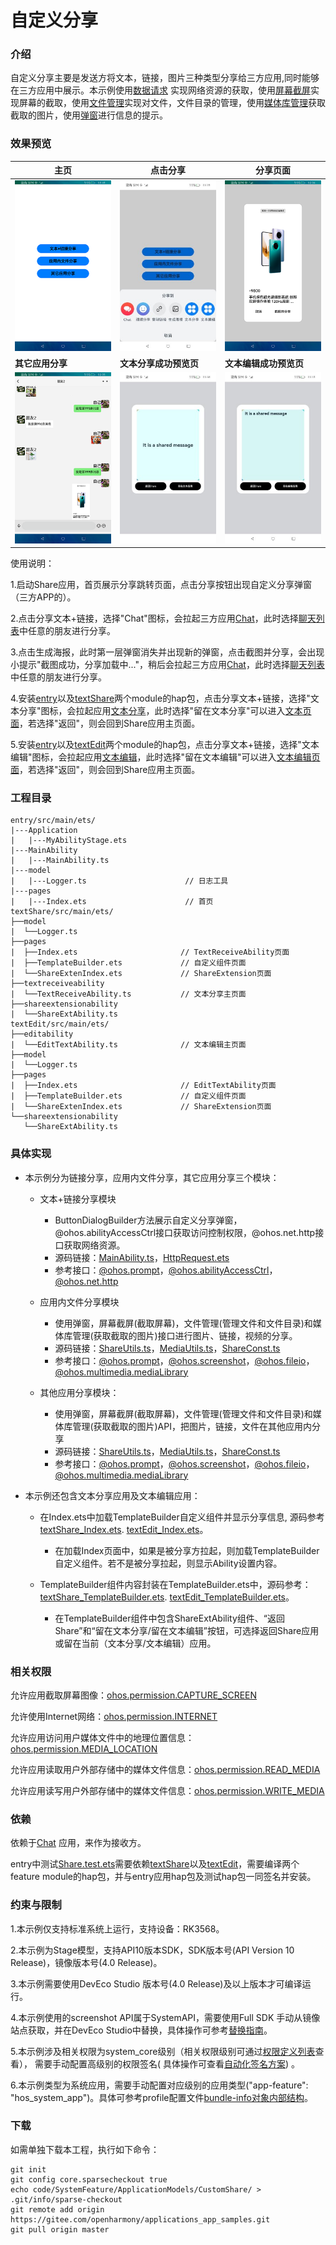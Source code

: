 # 自定义分享

### 介绍

自定义分享主要是发送方将文本，链接，图片三种类型分享给三方应用,同时能够在三方应用中展示。本示例使用[数据请求](https://gitee.com/openharmony/docs/blob/master/zh-cn/application-dev/reference/apis/js-apis-http.md)
实现网络资源的获取，使用[屏幕截屏](https://gitee.com/openharmony/docs/blob/master/zh-cn/application-dev/reference/apis-arkui/js-apis-screenshot-sys.md)实现屏幕的截取，使用[文件管理](https://gitee.com/openharmony/docs/blob/master/zh-cn/application-dev/reference/apis-core-file-kit/js-apis-fileio.md)实现对文件，文件目录的管理，使用[媒体库管理](https://gitee.com/openharmony/docs/blob/master/zh-cn/application-dev/reference/apis-media-library-kit/js-apis-medialibrary-sys.md)获取截取的图片，使用[弹窗](https://gitee.com/openharmony/docs/blob/master/zh-cn/application-dev/reference/apis-arkui/js-apis-prompt.md)进行信息的提示。

### 效果预览

| 主页                               | 点击分享                                      | 分享页面                                      |
|----------------------------------|-------------------------------------------|-------------------------------------------|
| ![](screenshots/shared/home.png) | ![](screenshots/shared/button_dialo.png) | ![](screenshots/shared/canvas_dialog.png) |
| **其它应用分享** | **文本分享成功预览页** | **文本编辑成功预览页** |
| ![](screenshots/revieved/image_file.png) | ![textSharePreview](./screenshots/textShare/textSharePreview.jpeg) | ![templatePreview](./screenshots/textEdit/textEditPreview.jpeg) |

使用说明：

1.启动Share应用，首页展示分享跳转页面，点击分享按钮出现自定义分享弹窗（三方APP的）。

2.点击分享文本+链接，选择"Chat"图标，会拉起三方应用[Chat](https://gitee.com/openharmony/applications_app_samples/tree/master/code/Solutions/IM/Chat)，此时选择[聊天列表](entry/src/main/ets/pages/Index.ets)中任意的朋友进行分享。

3.点击生成海报，此时第一层弹窗消失并出现新的弹窗，点击截图并分享，会出现小提示"截图成功，分享加载中..."，稍后会拉起三方应用[Chat](https://gitee.com/openharmony/applications_app_samples/tree/master/code/Solutions/IM/Chat)，此时选择[聊天列表](entry/src/main/ets/pages/Index.ets)中任意的朋友进行分享。

4.安装[entry](./entry/)以及[textShare](./textShare/)两个module的hap包，点击分享文本+链接，选择"文本分享"图标，会拉起应用[文本分享](./textShare/)，此时选择"留在文本分享"可以进入[文本页面](./textShare/src/main/ets/textreceiveability/TextReceiveAbility.ts)，若选择"返回"，则会回到Share应用主页面。

5.安装[entry](./entry/)以及[textEdit](./textEdit/)两个module的hap包，点击分享文本+链接，选择"文本编辑"图标，会拉起应用[文本编辑](./textEdit/)，此时选择"留在文本编辑"可以进入[文本编辑页面](./textEdit/src/main/ets/editability/EditTextAbility.ts)，若选择"返回"，则会回到Share应用主页面。

### 工程目录
```
entry/src/main/ets/
|---Application
|   |---MyAbilityStage.ets                   
|---MainAbility
|   |---MainAbility.ts                   
|---model
|   |---Logger.ts                      // 日志工具
|---pages
|   |---Index.ets                      // 首页
textShare/src/main/ets/
├──model
|  └──Logger.ts
├──pages
|  ├──Index.ets                       // TextReceiveAbility页面
|  ├──TemplateBuilder.ets             // 自定义组件页面
|  └──ShareExtenIndex.ets             // ShareExtension页面
├──textreceiveability
|  └──TextReceiveAbility.ts           // 文本分享主页面
├──shareextensionability
|  └──ShareExtAbility.ts
textEdit/src/main/ets/
├──editability
|  └──EditTextAbility.ts              // 文本编辑主页面
├──model
|  └──Logger.ts
├──pages
|  ├──Index.ets                       // EditTextAbility页面
|  ├──TemplateBuilder.ets             // 自定义组件页面
|  └──ShareExtenIndex.ets             // ShareExtension页面
└──shareextensionability
   └──ShareExtAbility.ts
```

### 具体实现

* 本示例分为链接分享，应用内文件分享，其它应用分享三个模块： 
  * 文本+链接分享模块
    * ButtonDialogBuilder方法展示自定义分享弹窗，@ohos.abilityAccessCtrl接口获取访问控制权限，@ohos.net.http接口获取网络资源。
    * 源码链接：[MainAbility.ts](entry/src/main/ets/MainAbility/MainAbility.ts)，[HttpRequest.ets](ShareComponent/src/main/ets/net/HttpRequest.ets)
    * 参考接口：[@ohos.prompt](https://gitee.com/openharmony/docs/blob/master/zh-cn/application-dev/reference/apis-arkui/js-apis-prompt.md)，[@ohos.abilityAccessCtrl](https://gitee.com/openharmony/docs/blob/master/zh-cn/application-dev/reference/apis-ability-kit/js-apis-abilityAccessCtrl-sys.md)，[@ohos.net.http](https://gitee.com/openharmony/docs/blob/master/zh-cn/application-dev/reference/apis-network-kit/js-apis-http.md)
  
  * 应用内文件分享模块
    * 使用弹窗，屏幕截屏(截取屏幕)，文件管理(管理文件和文件目录)和媒体库管理(获取截取的图片)接口进行图片、链接，视频的分享。
    * 源码链接：[ShareUtils.ts](ShareComponent/src/main/ets/feature/ShareUtils.ts)，[MediaUtils.ts](ShareComponent/src/main/ets/feature/MediaUtils.ts)，[ShareConst.ts](ShareComponent/src/main/ets/util/ShareConst.ts)
    * 参考接口：[@ohos.prompt](https://gitee.com/openharmony/docs/blob/master/zh-cn/application-dev/reference/apis-arkui/js-apis-prompt.md)，[@ohos.screenshot](https://gitee.com/openharmony/docs/blob/master/zh-cn/application-dev/reference/apis-arkui/js-apis-screenshot-sys.md)，[@ohos.fileio](https://gitee.com/openharmony/docs/blob/master/zh-cn/application-dev/reference/apis-core-file-kit/js-apis-fileio.md)，[@ohos.multimedia.mediaLibrary](https://gitee.com/openharmony/docs/blob/master/zh-cn/application-dev/reference/apis-media-library-kit/js-apis-medialibrary-sys.md)

  * 其他应用分享模块：
    * 使用弹窗，屏幕截屏(截取屏幕)，文件管理(管理文件和文件目录)和媒体库管理(获取截取的图片)API，把图片，链接，文件在其他应用内分享
    * 源码链接：[ShareUtils.ts](ShareComponent/src/main/ets/feature/ShareUtils.ts)，[MediaUtils.ts](ShareComponent/src/main/ets/feature/MediaUtils.ts)，[ShareConst.ts](ShareComponent/src/main/ets/util/ShareConst.ts)
    * 参考接口：[@ohos.prompt](https://gitee.com/openharmony/docs/blob/master/zh-cn/application-dev/reference/apis-arkui/js-apis-prompt.md)，[@ohos.screenshot](https://gitee.com/openharmony/docs/blob/master/zh-cn/application-dev/reference/apis-arkui/js-apis-screenshot-sys.md)，[@ohos.fileio](https://gitee.com/openharmony/docs/blob/master/zh-cn/application-dev/reference/apis-core-file-kit/js-apis-fileio.md)，[@ohos.multimedia.mediaLibrary](https://gitee.com/openharmony/docs/blob/master/zh-cn/application-dev/reference/apis-media-library-kit/js-apis-medialibrary-sys.md)

* 本示例还包含文本分享应用及文本编辑应用：
  * 在Index.ets中加载TemplateBuilder自定义组件并显示分享信息,  源码参考[textShare_Index.ets](./textShare/src/main/ets/pages/Index.ets). [textEdit_Index.ets](./textEdit/src/main/ets/pages/Index.ets)。
    * 在加载Index页面中，如果是被分享方拉起，则加载TemplateBuilder自定义组件。若不是被分享拉起，则显示Ability设置内容。
  
  * TemplateBuilder组件内容封装在TemplateBuilder.ets中，源码参考：[textShare_TemplateBuilder.ets](./textShare/src/main/ets/pages/TemplateBuilder.ets). 
  [textEdit_TemplateBuilder.ets](./textEdit/src/main/ets/pages/TemplateBuilder.ets)。
    * 在TemplateBuilder组件中包含ShareExtAbility组件、“返回Share”和“留在文本分享/留在文本编辑”按钮，可选择返回Share应用或留在当前（文本分享/文本编辑）应用。

### 相关权限

允许应用截取屏幕图像：[ohos.permission.CAPTURE_SCREEN](https://gitee.com/openharmony/docs/blob/master/zh-cn/application-dev/security/AccessToken/permissions-for-system-apps.md#ohospermissioncapture_screen)

允许使用Internet网络：[ohos.permission.INTERNET](https://gitee.com/openharmony/docs/blob/master/zh-cn/application-dev/security/AccessToken/permissions-for-all.md#ohospermissioninternet)

允许应用访问用户媒体文件中的地理位置信息：[ohos.permission.MEDIA_LOCATION](https://gitee.com/openharmony/docs/blob/master/zh-cn/application-dev/security/AccessToken/permissions-for-all.md#ohospermissionmedia_location)

允许应用读取用户外部存储中的媒体文件信息：[ohos.permission.READ_MEDIA](https://gitee.com/openharmony/docs/blob/master/zh-cn/application-dev/security/AccessToken/permissions-for-all.md#ohospermissionread_media)

允许应用读写用户外部存储中的媒体文件信息：[ohos.permission.WRITE_MEDIA](https://gitee.com/openharmony/docs/blob/master/zh-cn/application-dev/security/AccessToken/permissions-for-all.md#ohospermissionwrite_media)

### 依赖

依赖于[Chat](https://gitee.com/openharmony/applications_app_samples/tree/master/code/Solutions/IM/Chat) 应用，来作为接收方。

entry中测试[Share.test.ets](./entry/src/ohosTest/ets/test/Share.test.ets)需要依赖[textShare](./textShare/)以及[textEdit](./textEdit/)，需要编译两个feature module的hap包，并与entry应用hap包及测试hap包一同签名并安装。

### 约束与限制

1.本示例仅支持标准系统上运行，支持设备：RK3568。

2.本示例为Stage模型，支持API10版本SDK，SDK版本号(API Version 10 Release)，镜像版本号(4.0 Release)。

3.本示例需要使用DevEco Studio 版本号(4.0 Release)及以上版本才可编译运行。

4.本示例使用的screenshot API属于SystemAPI，需要使用Full SDK 手动从镜像站点获取，并在DevEco Studio中替换，具体操作可参考[替换指南](https://gitee.com/openharmony/docs/blob/master/zh-cn/application-dev/faqs/full-sdk-switch-guide.md)。

5.本示例涉及相关权限为system_core级别（相关权限级别可通过[权限定义列表](https://gitee.com/openharmony/docs/blob/master/zh-cn/application-dev/security/AccessToken/permissions-for-system-apps.md)查看）， 需要手动配置高级别的权限签名(
具体操作可查看[自动化签名方案](https://docs.openharmony.cn/pages/v4.0/zh-cn/application-dev/security/hapsigntool-overview.md)) 。

6.本示例类型为系统应用，需要手动配置对应级别的应用类型("app-feature": "hos_system_app")。具体可参考profile配置文件[bundle-info对象内部结构]( https://gitee.com/openharmony/docs/blob/eb73c9e9dcdd421131f33bb8ed6ddc030881d06f/zh-cn/application-dev/security/app-provision-structure.md#bundle-info%E5%AF%B9%E8%B1%A1%E5%86%85%E9%83%A8%E7%BB%93%E6%9E%84 )。

### 下载

如需单独下载本工程，执行如下命令：

```
git init
git config core.sparsecheckout true
echo code/SystemFeature/ApplicationModels/CustomShare/ > .git/info/sparse-checkout
git remote add origin https://gitee.com/openharmony/applications_app_samples.git
git pull origin master
```
